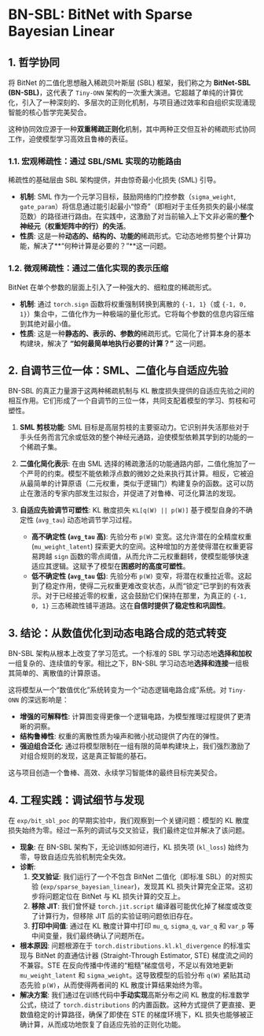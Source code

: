 # BN-SBL: BitNet with Sparse Bayesian Linear

## 1. 哲学协同

将 BitNet 的二值化思想融入稀疏贝叶斯层 (SBL) 框架，我们称之为 **BitNet-SBL (BN-SBL)**，这代表了 `Tiny-ONN` 架构的一次重大演进。它超越了单纯的计算优化，引入了一种深刻的、多层次的正则化机制，与项目通过效率和自组织实现涌现智能的核心哲学完美契合。

这种协同效应源于一种**双重稀疏正则化**机制，其中两种正交但互补的稀疏形式协同工作，迫使模型学习高效且鲁棒的表征。

### 1.1. 宏观稀疏性：通过 SBL/SML 实现的功能路由

稀疏性的基础层由 SBL 架构提供，并由惊奇最小化损失 (SML) 引导。

- **机制**: SML 作为一个元学习目标，鼓励网络的门控参数（`sigma_weight`, `gate_param`）将信息通过能引起最小“惊奇”（即相对于主任务损失的最小梯度范数）的路径进行路由。在实践中，这激励了对当前输入上下文非必需的**整个神经元（权重矩阵中的行）的失活**。
- **性质**: 这是一种**动态的、结构的、功能的**稀疏形式。它动态地修剪整个计算功能，解决了**“何种计算是必要的？”**这一问题。

### 1.2. 微观稀疏性：通过二值化实现的表示压缩

BitNet 在单个参数的层面上引入了一种强大的、细粒度的稀疏形式。

- **机制**: 通过 `torch.sign` 函数将权重强制转换到离散的 `{-1, 1}`（或 `{-1, 0, 1}`）集合中，二值化作为一种极端的量化形式。它将每个参数的信息内容压缩到其绝对最小值。
- **性质**: 这是一种**静态的、表示的、参数的**稀疏形式。它简化了计算本身的基本构建块，解决了 **“如何最简单地执行必要的计算？”** 这一问题。

## 2. 自调节三位一体：SML、二值化与自适应先验

BN-SBL 的真正力量源于这两种稀疏机制与 KL 散度损失提供的自适应先验之间的相互作用。它们形成了一个自调节的三位一体，共同支配着模型的学习、剪枝和可塑性。

1. **SML 剪枝功能**: SML 目标是高层剪枝的主要驱动力。它识别并失活那些对于手头任务而言冗余或低效的整个神经元通路，迫使模型依赖其学到的功能的一个稀疏子集。

2. **二值化简化表示**: 在由 SML 选择的稀疏激活的功能通路内部，二值化施加了一个严苛的约束。模型不能依赖浮点数的微妙之处来执行其计算。相反，它被迫从最简单的计算原语（二元权重，类似于逻辑门）构建复杂的函数。这可以防止在激活的专家内部发生过拟合，并促进了对鲁棒、可泛化算法的发现。

3. **自适应先验调节可塑性**: KL 散度损失 `KL[q(W) || p(W)]` 基于模型自身的不确定性 (`avg_tau`) 动态地调节学习过程。
    - **高不确定性 (`avg_tau` 高)**: 先验分布 `p(W)` 变宽。这允许潜在的全精度权重 (`mu_weight_latent`) 探索更大的空间。这种增加的方差使得潜在权重更容易跨越 `sign` 函数的零点阈值，从而允许二元权重翻转，使模型能够快速适应其逻辑。这赋予了模型在**困惑时的高度可塑性**。
    - **低不确定性 (`avg_tau` 低)**: 先验分布 `p(W)` 变窄，将潜在权重拉近零。这起到了稳定作用，使得二元权重更难改变状态，从而“锁定”已学到的有效表示。对于已经接近零的权重，这会鼓励它们保持在那里，为真正的 `{-1, 0, 1}` 三态稀疏性铺平道路。这在**自信时提供了稳定性和巩固性**。

## 3. 结论：从数值优化到动态电路合成的范式转变

BN-SBL 架构从根本上改变了学习范式。一个标准的 SBL 学习动态地**选择和加权**一组复杂的、连续值的专家。相比之下，BN-SBL 学习动态地**选择和连接**一组极其简单的、离散值的计算原语。

这将模型从一个“数值优化”系统转变为一个“动态逻辑电路合成”系统。对 `Tiny-ONN` 的深远影响是：

- **增强的可解释性**: 计算图变得更像一个逻辑电路，为模型推理过程提供了更清晰的洞察。
- **结构鲁棒性**: 权重的离散性质为噪声和微小扰动提供了内在的弹性。
- **强迫组合泛化**: 通过将模型限制在一组有限的简单构建块上，我们强烈激励了对组合规则的发现，这是真正智能的基石。

这与项目创造一个鲁棒、高效、永续学习智能体的最终目标完美契合。

## 4. 工程实践：调试细节与发现

在 `exp/bit_sbl_poc` 的早期实验中，我们观察到一个关键问题：模型的 KL 散度损失始终为零。经过一系列的调试与交叉验证，我们最终定位并解决了该问题。

- **现象**: 在 BN-SBL 架构下，无论训练如何进行，KL 损失项 (`kl_loss`) 始终为零，导致自适应先验机制完全失效。
- **诊断**:
    1. **交叉验证**: 我们运行了一个不包含 BitNet 二值化（即标准 SBL）的对照实验 (`exp/sparse_bayesian_linear`)，发现其 KL 损失计算完全正常。这初步将问题定位在 BitNet 与 KL 损失计算的交互上。
    2. **移除 JIT**: 我们曾怀疑 `torch.jit.script` 编译器可能优化掉了梯度或改变了计算行为，但移除 JIT 后的实验证明问题依旧存在。
    3. **打印中间值**: 通过在 KL 散度计算中打印 `mu_q`, `sigma_q`, `var_q` 和 `var_p` 等中间变量，我们最终确认了问题所在。
- **根本原因**: 问题根源在于 `torch.distributions.kl.kl_divergence` 的标准实现与 BitNet 的直通估计器 (Straight-Through Estimator, STE) 梯度流之间的不兼容。STE 在反向传播中传递的“粗糙”梯度信号，不足以有效地更新 `mu_weight_latent` 和 `sigma_weight`。这导致模型的后验分布 `q(W)` 紧贴其动态先验 `p(W)`，从而使得两者间的 KL 散度计算结果始终为零。
- **解决方案**: 我们通过在训练代码中**手动实现**高斯分布之间 KL 散度的标准数学公式，绕过了 `torch.distributions` 的内置函数。这种方式提供了更直接、更数值稳定的计算路径，确保了即使在 STE 的梯度环境下，KL 损失也能够被正确计算，从而成功地恢复了自适应先验的正则化功能。
